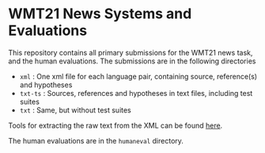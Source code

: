 # WMT21 News Systems and Evaluations

This repository contains all primary submissions for the WMT21 news task, and the human evaluations.
The submissions are in the following directories

* `xml` : One xml file for each language pair, containing source, reference(s) and hypotheses
* `txt-ts` : Sources, references and hypotheses in text files, including test suites
* `txt` : Same, but without test suites

Tools for extracting the raw text from the XML can be found [here](https://github.com/wmt-conference/wmt-format-tools).

The human evaluations are in the `humaneval` directory.


